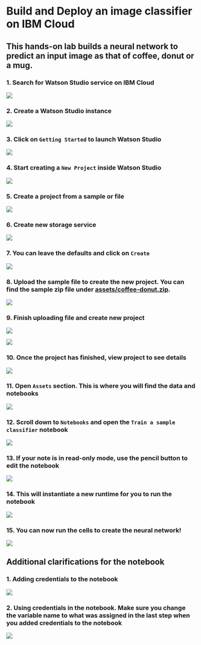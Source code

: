 # Build and Deploy an image classifier on IBM Cloud
## This hands-on lab builds a neural network to predict an input image as that of coffee, donut or a mug.

### 1. Search for Watson Studio service on IBM Cloud
![](images/create-watson-studio.png)

### 2. Create a Watson Studio instance
![](images/create-watson-studio-instance.png)

### 3. Click on `Getting Started` to launch Watson Studio
![](images/launch-watson-studio.png)

### 4. Start creating a `New Project` inside Watson Studio
![](images/start-new-project.png)

### 5. Create a project from a sample or file
![](images/create-from-sample.png)

### 6. Create new storage service
![](images/create-new-storage-service.png)

### 7. You can leave the defaults and click on `Create`
![](images/create-new-storage-service-defaults.png)

### 8. Upload the sample file to create the new project. You can find the sample zip file under [assets/coffee-donut.zip](assets/coffee-donut.zip).
![](images/upload.sample.png)

### 9. Finish uploading file and create new project
![](images/finish-creating-project.png)

![](images/project-in-process.png)

### 10. Once the project has finished, view project to see details
![](images/viewproject.png)

### 11. Open `Assets` section. This is where you will find the data and notebooks
![](images/assets.png)

### 12. Scroll down to `Notebooks` and open the `Train a sample classifier` notebook
![](images/open-notebook.png)

### 13. If your note is in read-only mode, use the pencil button to edit the notebook
![](images/edit-notebook.png)

### 14. This will instantiate a new runtime for you to run the notebook
![](images/notebook-runtime.png)

### 15. You can now run the cells to create the neural network!
![](images/run-notebook.png)


## Additional clarifications for the notebook

### 1. Adding credentials to the notebook
![](images/notebook-cos-credentials-insert.png)

### 2. Using credentials in the notebook. Make sure you change the variable name to what was assigned in the last step when you added credentials to the notebook
![](images/notebook-cos-credentials-variable.png)